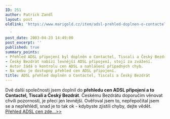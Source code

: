 ```yaml
---
ID: 251
author: Patrick Zandl
layout: post
oldlink: 'https://www.marigold.cz/item/adsl-prehled-doplnen-o-contactel-tiscali-a-cesky-bezdrat

  '
post_date: 2003-04-23 14:49:00
post_excerpt: ''
published: true
summary_points:
- Přehled ADSL připojení byl doplněn o Contactel, Tiscali a Český Bezdrát.
- Český Bezdrát nabízí levnější ADSL připojení, stojí za zvážení.
- Autor žádá o kontrolu cen ADSL a nahlášení případných chyb.
- Na webu je dostupný přehled cen ADSL připojení.
title: ADSL přehled doplněn o Contactel, Tiscali a Český Bezdrát
---
```


Dvě další společnosti jsem doplnil do <STRONG>přehledu cen ADSL připojení a to Contactel, Tiscali&#160;a Český Bezdrát</STRONG>. Českému Bezdrátu doporučím věnovat chvíli pozornosti, je přeci jen levnější. Ověřoval jsem to, nepřepočítal jsem se a nepřehlédl, snad je to tak ok - kdybyste zjistili chyby, dejte vědět. <A href="/adsl">Přehled ADSL cen zde...&gt;&gt;</A>